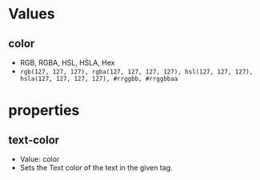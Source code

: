 
# Values
## color
- RGB, RGBA, HSL, HSLA, Hex
- `rgb(127, 127, 127), rgba(127, 127, 127, 127), hsl(127, 127, 127), hsla(127, 127, 127, 127), #rrggbb, #rrggbbaa`

# properties
## text-color
- Value: color
- Sets the Text color of the text in the given tag.
